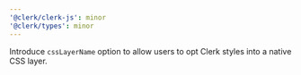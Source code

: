 ```yaml
---
'@clerk/clerk-js': minor
'@clerk/types': minor
---
```


Introduce `cssLayerName` option to allow users to opt Clerk styles into a native CSS layer.